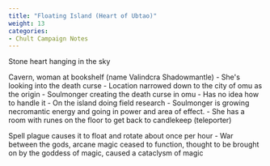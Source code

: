 ```yaml
---
title: "Floating Island (Heart of Ubtao)"
weight: 13
categories:
- Chult Campaign Notes
---
```


Stone heart hanging in the sky

Cavern, woman at bookshelf (name Valindcra Shadowmantle)
	- She's looking into the death curse
	- Location narrowed down to the city of omu as the origin
	- Soulmonger creating the death curse in omu
	- Has no idea how to handle it
	- On the island doing field research
	- Soulmonger is growing necromantic energy and going in power and area of effect.
	- She has a room with runes on the floor to get back to candlekeep (teleporter)

Spell plague causes it to float and rotate about once per hour
	- War between the gods, arcane magic ceased to function, thought to be brought on by the goddess of magic, caused a cataclysm of magic

